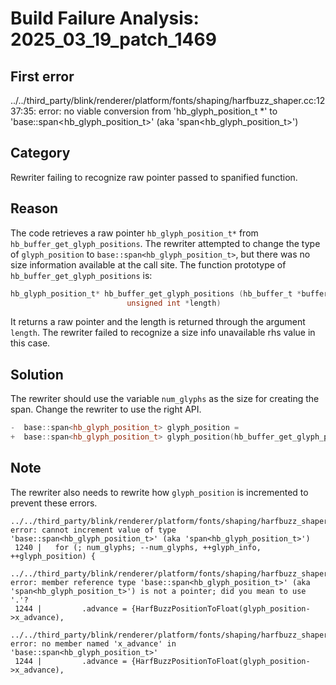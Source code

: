 # Build Failure Analysis: 2025_03_19_patch_1469

## First error

../../third_party/blink/renderer/platform/fonts/shaping/harfbuzz_shaper.cc:1237:35: error: no viable conversion from 'hb_glyph_position_t *' to 'base::span<hb_glyph_position_t>' (aka 'span<hb_glyph_position_t>')

## Category
Rewriter failing to recognize raw pointer passed to spanified function.

## Reason
The code retrieves a raw pointer `hb_glyph_position_t*` from `hb_buffer_get_glyph_positions`. The rewriter attempted to change the type of `glyph_position` to `base::span<hb_glyph_position_t>`, but there was no size information available at the call site. The function prototype of  `hb_buffer_get_glyph_positions` is:

```c
hb_glyph_position_t* hb_buffer_get_glyph_positions (hb_buffer_t *buffer,
					      unsigned int *length)
```

It returns a raw pointer and the length is returned through the argument `length`. The rewriter failed to recognize a size info unavailable rhs value in this case.

## Solution
The rewriter should use the variable `num_glyphs` as the size for creating the span. Change the rewriter to use the right API.

```c++
-  base::span<hb_glyph_position_t> glyph_position =
+  base::span<hb_glyph_position_t> glyph_position(hb_buffer_get_glyph_positions(hb_buffer, &num_glyphs), num_glyphs);
```

## Note
The rewriter also needs to rewrite how `glyph_position` is incremented to prevent these errors.

```
../../third_party/blink/renderer/platform/fonts/shaping/harfbuzz_shaper.cc:1240:50: error: cannot increment value of type 'base::span<hb_glyph_position_t>' (aka 'span<hb_glyph_position_t>')
 1240 |   for (; num_glyphs; --num_glyphs, ++glyph_info, ++glyph_position) {

../../third_party/blink/renderer/platform/fonts/shaping/harfbuzz_shaper.cc:1244:59: error: member reference type 'base::span<hb_glyph_position_t>' (aka 'span<hb_glyph_position_t>') is not a pointer; did you mean to use '.'?
 1244 |         .advance = {HarfBuzzPositionToFloat(glyph_position->x_advance),

../../third_party/blink/renderer/platform/fonts/shaping/harfbuzz_shaper.cc:1244:61: error: no member named 'x_advance' in 'base::span<hb_glyph_position_t>'
 1244 |         .advance = {HarfBuzzPositionToFloat(glyph_position->x_advance),